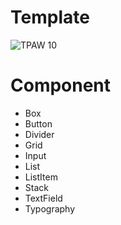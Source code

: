 # Template
![TPAW 10](https://user-images.githubusercontent.com/118172721/202399173-fd23d011-a8cc-48d1-aa05-4c68dd31806c.jpg)

# Component
* Box
* Button
* Divider
* Grid
* Input
* List
* ListItem
* Stack
* TextField
* Typography
